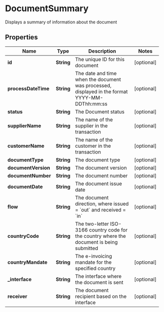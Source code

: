 

# DocumentSummary

Displays a summary of information about the document

## Properties

| Name | Type | Description | Notes |
|------------ | ------------- | ------------- | -------------|
|**id** | **String** | The unique ID for this document |  [optional] |
|**processDateTime** | **String** | The date and time when the document was processed, displayed in the format YYYY-MM-DDThh:mm:ss |  [optional] |
|**status** | **String** | The Document status |  [optional] |
|**supplierName** | **String** | The name of the supplier in the transaction |  [optional] |
|**customerName** | **String** | The name of the customer in the transaction |  [optional] |
|**documentType** | **String** | The document type |  [optional] |
|**documentVersion** | **String** | The document version |  [optional] |
|**documentNumber** | **String** | The document number |  [optional] |
|**documentDate** | **String** | The document issue date |  [optional] |
|**flow** | **String** | The document direction, where issued &#x3D; &#x60;out&#x60; and received &#x3D; &#x60;in&#x60; |  [optional] |
|**countryCode** | **String** | The two-letter ISO-3166 country code for the country where the document is being submitted |  [optional] |
|**countryMandate** | **String** | The e-invoicing mandate for the specified country |  [optional] |
|**_interface** | **String** | The interface where the document is sent |  [optional] |
|**receiver** | **String** | The document recipient based on the interface |  [optional] |



